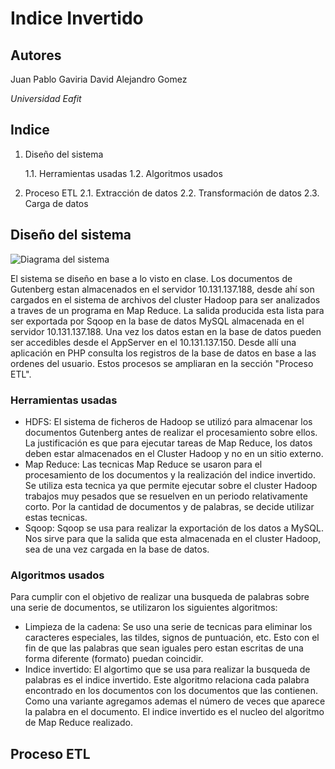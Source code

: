 # Indice Invertido

## Autores
Juan Pablo Gaviria
David Alejandro Gomez

*Universidad Eafit*

## Indice
1. Diseño del sistema

	1.1. Herramientas usadas
	1.2. Algoritmos usados
2. Proceso ETL
	2.1. Extracción de datos
	2.2. Transformación de datos
	2.3. Carga de datos

## Diseño del sistema
![Diagrama del sistema](http://fotos.subefotos.com/7035e589f4d8d2e5636e07aad427bbe9o.png "Diagrama del sistema")

  El sistema se diseño en base a lo visto en clase. Los documentos de Gutenberg estan almacenados en el servidor 10.131.137.188, desde ahí son cargados en el sistema de archivos del cluster Hadoop para ser analizados a traves de un programa en Map Reduce. La salida producida esta lista para ser exportada por Sqoop en la base de datos MySQL almacenada en el servidor 10.131.137.188. Una vez los datos estan en la base de datos pueden ser accedibles desde el AppServer en el 10.131.137.150. Desde allí una aplicación en PHP consulta los registros de la base de datos en base a las ordenes del usuario. Estos procesos se ampliaran en la sección "Proceso ETL".

### Herramientas usadas
* HDFS: El sistema de ficheros de Hadoop se utilizó para almacenar los documentos Gutenberg antes de realizar el procesamiento sobre ellos. La justificación es que para ejecutar tareas de Map Reduce, los datos deben estar almacenados en el Cluster Hadoop y no en un sitio externo.
* Map Reduce: Las tecnicas Map Reduce se usaron para el procesamiento de los documentos y la realización del indice invertido. Se utiliza esta tecnica ya que permite ejecutar sobre el cluster Hadoop trabajos muy pesados que se resuelven en un periodo relativamente corto. Por la cantidad de documentos y de palabras, se decide utilizar estas tecnicas.
* Sqoop: Sqoop se usa para realizar la exportación de los datos a MySQL. Nos sirve para que la salida que esta almacenada en el cluster Hadoop, sea de una vez cargada en la base de datos.

### Algoritmos usados
Para cumplir con el objetivo de realizar una busqueda de palabras sobre una serie de documentos, se utilizaron los siguientes algoritmos:
* Limpieza de la cadena: Se uso una serie de tecnicas para eliminar los caracteres especiales, las tildes, signos de puntuación, etc. Esto con el fin de que las palabras que sean iguales pero estan escritas de una forma diferente (formato) puedan coincidir.
* Indice invertido: El algortimo que se usa para realizar la busqueda de palabras es el indice invertido. Este algoritmo relaciona cada palabra encontrado en los documentos con los documentos que las contienen. Como una variante agregamos ademas el número de veces que aparece la palabra en el documento. El indice invertido es el nucleo del algoritmo de Map Reduce realizado.

## Proceso ETL
